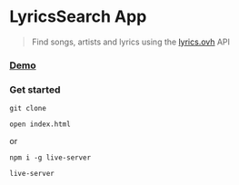 # LyricsSearch App

> Find songs, artists and lyrics using the [lyrics.ovh](https://lyrics.ovh) API

### [Demo](http://lyrics-search-js-ab.surge.sh)

### Get started

```shell script
git clone
```
```shell script
open index.html
```
or
```shell script
npm i -g live-server
```
```shell script
live-server
```
